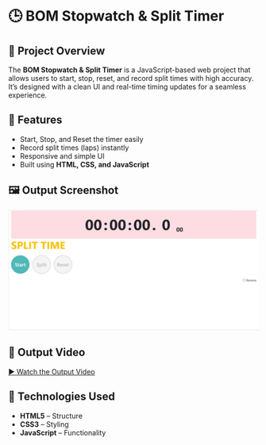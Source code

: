 # 🕒  BOM Stopwatch & Split Timer

## 📘  Project Overview
The **BOM Stopwatch & Split Timer** is a JavaScript-based web project that allows users to start, stop, reset, and record split times with high accuracy. It’s designed with a clean UI and real-time timing updates for a seamless experience.

## 🚀  Features
- Start, Stop, and Reset the timer easily  
- Record split times (laps) instantly  
- Responsive and simple UI  
- Built using **HTML, CSS, and JavaScript**

## 🖼️ Output Screenshot
![Stopwatch Output](https://github.com/Prajnapunya09/BOM-Stopwatch-and-Split-Timer/blob/main/stopwatch%20output%20img.jpg)

## 🎥 Output Video
[▶️ Watch the Output Video](https://github.com/Prajnapunya09/BOM-Stopwatch-and-Split-Timer/blob/main/output%20video(stopwatch).mp4)

## 🧠  Technologies Used
- **HTML5** – Structure  
- **CSS3** – Styling  
- **JavaScript** – Functionality  

